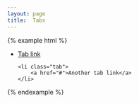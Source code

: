 ```yaml
---
layout: page
title:  Tabs
---
```


{% example html %}
<ul class="tabs">
    <li class="tab is-active">
        <a href="#">Tab link</a>
    </li>

    <li class="tab">
        <a href="#">Another tab link</a>
    </li>
</ul>
{% endexample %}
